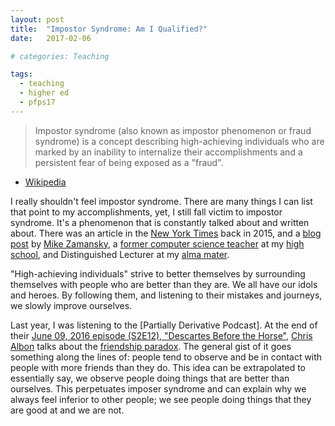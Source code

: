 ```yaml
---
layout: post
title:  "Impostor Syndrome: Am I Qualified?"
date:   2017-02-06

# categories: Teaching

tags:
  - teaching
  - higher ed
  - pfps17
---
```


> Impostor syndrome (also known as impostor phenomenon or fraud syndrome) is a concept describing high-achieving individuals who are marked by an inability to internalize their accomplishments and a persistent fear of being exposed as a "fraud".
- [Wikipedia][1]

<!-- more -->

I really shouldn't feel impostor syndrome.
There are many things I can list that point to my accomplishments,
yet, I still fall victim to impostor syndrome.
It's a phenomenon that is constantly talked about and written about.
There was an article in the [New York Times][2] back in 2015,
and a [blog post][3] by [Mike Zamansky][4],
a [former computer science teacher][6] at my [high school][5],
and Distinguished Lecturer at my [alma mater][7].

"High-achieving individuals" strive to better themselves by surrounding themselves with people who are better than they are.
We all have our idols and heroes.
By following them, and listening to their mistakes and journeys,
we slowly improve ourselves.

Last year, I was listening to the [Partially Derivative Podcast].
At the end of their [June 09, 2016 episode (S2E12), "Descartes Before the Horse"][9],
[Chris Albon][10] talks about the [friendship paradox][11].
The general gist of it goes something along the lines of:
people tend to observe and be in contact with people with more friends than they do.
This idea can be extrapolated to essentially say,
we observe people doing things that are better than ourselves.
This perpetuates imposer syndrome and can explain why we always feel inferior to other people;
we see people doing things that they are good at and we are not.

[1]: https://en.wikipedia.org/wiki/Impostor_syndrome
[2]: https://www.nytimes.com/2015/10/26/your-money/learning-to-deal-with-the-impostor-syndrome.html?_r=0
[3]: http://cestlaz.github.io/posts/imposters/
[4]: http://cestlaz.github.io/
[5]: http://stuy.enschool.org/
[6]: http://www.stuyspec.com/news/computer-science-coordinator-michael-zamansky-resigns
[7]: http://www.hunter.cuny.edu/main/
[8]: http://partiallyderivative.com/
[9]: http://partiallyderivative.com/podcast/2016/06/09/s2e12-decartes
[10]: https://chrisalbon.com/
[11]: https://en.wikipedia.org/wiki/Friendship_paradox
